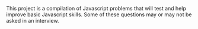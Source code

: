 This project is a compilation of Javascript problems that will test
and help improve basic Javascript skills. Some of these questions may
or may not be asked in an interview. 
